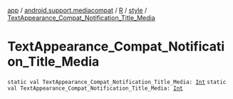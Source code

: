 [app](../../../index.md) / [android.support.mediacompat](../../index.md) / [R](../index.md) / [style](index.md) / [TextAppearance_Compat_Notification_Title_Media](./-text-appearance_-compat_-notification_-title_-media.md)

# TextAppearance_Compat_Notification_Title_Media

`static val TextAppearance_Compat_Notification_Title_Media: `[`Int`](https://kotlinlang.org/api/latest/jvm/stdlib/kotlin/-int/index.html)
`static val TextAppearance_Compat_Notification_Title_Media: `[`Int`](https://kotlinlang.org/api/latest/jvm/stdlib/kotlin/-int/index.html)